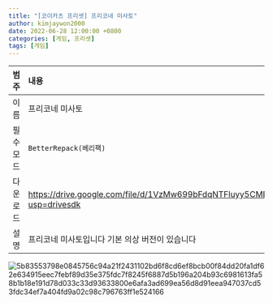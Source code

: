 ```yaml
---
title: "[코이카츠 프리셋] 프리코네 미사토"
author: kimjaywon2000
date: 2022-06-28 12:00:00 +0800
categories: [게임, 프리셋]
tags: [게임]
---
```


| 범주             | 내용            |
|:----------------|:---------------|
| 이름             | 프리코네 미사토 |
| 필수 모드         | `BetterRepack(베리팩)`       |
| 다운로드          | <https://drive.google.com/file/d/1VzMw699bFdqNTFluyy5CMBC_X6wHUBhv/view?usp=drivesdk> |
| 설명             | 프리코네 미사토입니다 기본 의상 버전이 있습니다   |

![5b83553798e0845756c94a21f2431102bd6f8cd6ef8bcb00f84dd20fa1df62e634915eec7febf89d35e375fdc7f8245f6887d5b196a204b93c6981613fa58b1b18e191d78d033c33d93633800e6afa3ad699ea56d8d91eea947037cd53fdc34ef7a404fd9a02c98c796763ff1e524166](https://user-images.githubusercontent.com/76558033/176665261-c2bb7d35-4809-41b8-9b8e-995d67177fa7.png)
